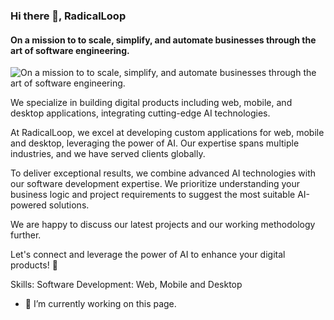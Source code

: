 ### Hi there 👋, RadicalLoop 
#### On a mission to to scale, simplify, and automate businesses through the art of software engineering.
![On a mission to to scale, simplify, and automate businesses through the art of software engineering.](https://pbs.twimg.com/profile_banners/756203505543634945/1671096132/1500x500)

We specialize in building digital products including web, mobile, and desktop applications, integrating cutting-edge AI technologies.

At RadicalLoop, we excel at developing custom applications for web, mobile and desktop, leveraging the power of AI. Our expertise spans multiple industries, and we have served clients globally.

To deliver exceptional results, we combine advanced AI technologies with our software development expertise. We prioritize understanding your business logic and project requirements to suggest the most suitable AI-powered solutions. 

We are happy to discuss our latest projects and our working methodology further.

Let's connect and leverage the power of AI to enhance your digital products! 🌱

Skills: Software Development: Web, Mobile and Desktop

- 🔭 I’m currently working on this page. 
